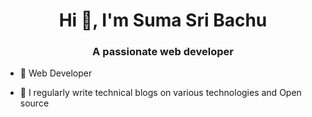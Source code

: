 
<h1 align="center">Hi 👋, I'm Suma Sri Bachu</h1>
<h3 align="center">A passionate web developer</h3>

- 🌱 Web Developer

- 📝 I regularly write technical blogs on various technologies and Open source


<!--
**suma30/suma30** is a ✨ _special_ ✨ repository because its `README.md` (this file) appears on your GitHub profile.

Here are some ideas to get you started:

- 🔭 I’m currently working on ...
- 🌱 I’m currently learning ...
- 👯 I’m looking to collaborate on ...
- 🤔 I’m looking for help with ...
- 💬 Ask me about ...
- 📫 How to reach me: ...
- 😄 Pronouns: ...
- ⚡ Fun fact: ...
-->
